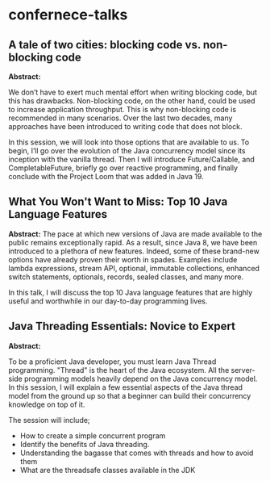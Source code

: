 # confernece-talks


## A tale of two cities: blocking code vs. non-blocking code

**Abstract:**

We don’t have to exert much mental effort when writing blocking code, but this has drawbacks. Non-blocking code, on the other hand, could be used to increase application throughput. This is why non-blocking code is recommended in many scenarios. Over the last two decades, many approaches have been introduced to writing code that does not block.

In this session, we will look into those options that are available to us. To begin, I’ll go over the evolution of the Java concurrency model since its inception with the vanilla thread. Then I will introduce Future/Callable, and CompletableFuture, briefly go over reactive programming, and finally conclude with the Project Loom that was added in Java 19.


## What You Won't Want to Miss: Top 10 Java Language Features
**Abstract:**
The pace at which new versions of Java are made available to the public remains exceptionally rapid. As a result, since Java 8, we have been introduced to a plethora of new features. Indeed, some of these brand-new options have already proven their worth in spades. Examples include lambda expressions, stream API, optional, immutable collections, enhanced switch statements, optionals, records, sealed classes, and many more.

In this talk, I will discuss the top 10 Java language features that are highly useful and worthwhile in our day-to-day programming lives.

## Java Threading Essentials: Novice to Expert
**Abstract:**

To be a proficient Java developer, you must learn Java Thread programming. "Thread" is the heart of the Java ecosystem. All the server-side programming models heavily depend on the Java concurrency model. In this session, I will explain a few essential aspects of the Java thread model from the ground up so that a beginner can build their concurrency knowledge on top of it.

The session will include;

- How to create a simple concurrent program
- Identify the benefits of Java threading.
- Understanding the bagasse that comes with threads and how to avoid them
- What are the threadsafe classes available in the JDK
